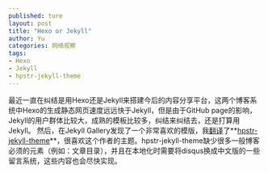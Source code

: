 ```yaml
---
published: ture
layout: post
title: "Hexo or Jekyll"
author: Yu
categories: 网络观察
tags:
- Hexo
- Jekyll
- hpstr-jekyll-theme
---
```


最近一直在纠结是用Hexo还是Jekyll来搭建今后的内容分享平台，这两个博客系统中Hexo的生成静态网页速度远远快于Jekyll，但是由于GitHub page的影响，Jekyll的用户群体比较大，成熟的模板比较多，纠结来纠结去，还是打算用Jekyll。
然后，在Jekyll Gallery发现了一个非常喜欢的模版，我[翻译](https://github.com/yulijia/hpstr-jekyll-theme/tree/zh-cn)了**[hpstr-jekyll-theme](https://github.com/mmistakes/hpstr-jekyll-theme)**，很喜欢这个作者的主题。hpstr-jekyll-theme缺少很多一般博客必须的元素（例如：文章目录），并且在本地化时需要将disqus换成中文版的一些留言系统，这些内容也会尽快实现。
